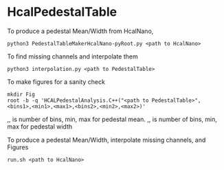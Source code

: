 # HcalPedestalTable

To produce a pedestal Mean/Width from HcalNano,
```
python3 PedestalTableMakerHcalNano-pyRoot.py <path to HcalNano>
```

To find missing channels and interpolate them
```
python3 interpolation.py <path to PedestalTable>
```

To make figures for a sanity check
```
mkdir Fig
root -b -q 'HCALPedestalAnalysis.C++("<path to PedestalTable>", <bins1>,<min1>,<max1>,<bins2>,<min2>,<max2>)'
```
<bins1>,<min1>,<max1> is number of bins, min, max for pedestal mean.
<bins2>,<min2>,<max2> is number of bins, min, max for pedestal width

To produce a pedestal Mean/Width, interpolate missing channels, and Figures
```
run.sh <path to HcalNano>
```
